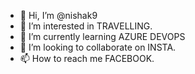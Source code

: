 - 👋 Hi, I’m @nishak9
- 👀 I’m interested in TRAVELLING.
- 🌱 I’m currently learning AZURE DEVOPS
- 💞️ I’m looking to collaborate on INSTA.
- 📫 How to reach me FACEBOOK.

<!---
nishak9/nishak9 is a ✨ special ✨ repository because its `README.md` (this file) appears on your GitHub profile.
You can click the Preview link to take a look at your changes.
--->

